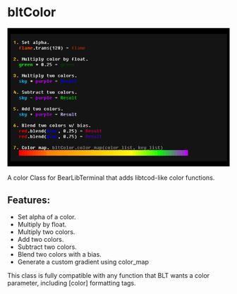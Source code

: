 # bltColor

![Example](/example.png)

A color Class for BearLibTerminal that adds libtcod-like color functions.

## Features:
* Set alpha of a color.
* Multiply by float.
* Multiply two colors.
* Add two colors.
* Subtract two colors.
* Blend two colors with a bias.
* Generate a custom gradient using color_map

This class is fully compatible with any function that BLT wants a color parameter, including [color] formatting tags.
